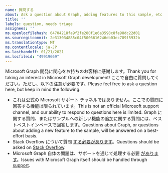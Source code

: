```yaml
---
name: 質問する
about: Ask a question about Graph, adding features to this sample, etc.
title: ''
labels: question, needs triage
assignees: ''
ms.openlocfilehash: 64704218fa9f2fe280f1e6a3598c8fe98dc22d01
ms.sourcegitcommit: 2e313034885c04f5006616246eb03ec789f5932b
ms.translationtype: MT
ms.contentlocale: ja-JP
ms.lasthandoff: 01/21/2021
ms.locfileid: "49919669"
---
```

<span data-ttu-id="32444-102">Microsoft Graph 開発に関心をお持ちのお客様に感謝します。</span><span class="sxs-lookup"><span data-stu-id="32444-102">Thank you for taking an interest in Microsoft Graph development!</span></span> <span data-ttu-id="32444-103">ここで自由に質問してください。ただし、以下の注意が必要です。</span><span class="sxs-lookup"><span data-stu-id="32444-103">Please feel free to ask a question here, but keep in mind the following:</span></span>

- <span data-ttu-id="32444-104">これは公式の Microsoft サポート チャネルではありません。ここでの質問に回答する機能は限られています。</span><span class="sxs-lookup"><span data-stu-id="32444-104">This is not an official Microsoft support channel, and our ability to respond to questions here is limited.</span></span> <span data-ttu-id="32444-105">Graph に関する質問、またはサンプルへの新しい機能の追加に関する質問には、ベストベストインベースで回答します。</span><span class="sxs-lookup"><span data-stu-id="32444-105">Questions about Graph, or questions about adding a new feature to the sample, will be answered on a best-effort basis.</span></span>
- <span data-ttu-id="32444-106">Stack Overflow について質問 [する必要があります](https://stackoverflow.com/questions/tagged/microsoft-graph)。</span><span class="sxs-lookup"><span data-stu-id="32444-106">Questions should be asked on [Stack Overflow](https://stackoverflow.com/questions/tagged/microsoft-graph).</span></span>
- <span data-ttu-id="32444-107">Microsoft Graph 自体の問題は、サポートを通じて処理する必要 [があります](https://developer.microsoft.com/graph/support)。</span><span class="sxs-lookup"><span data-stu-id="32444-107">Issues with Microsoft Graph itself should be handled through [support](https://developer.microsoft.com/graph/support).</span></span>
